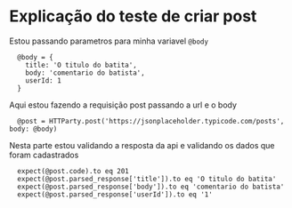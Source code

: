 # Explicação do teste de criar post


Estou passando parametros para minha variavel `@body`

```
  @body = {
    title: 'O titulo do batita',
    body: 'comentario do batista',
    userId: 1
  }
```

Aqui estou fazendo a requisição post passando a url e o body
```
  @post = HTTParty.post('https://jsonplaceholder.typicode.com/posts', body: @body)
```

Nesta parte estou validando a resposta da api e validando os dados que foram cadastrados
```
  expect(@post.code).to eq 201
  expect(@post.parsed_response['title']).to eq 'O titulo do batita'
  expect(@post.parsed_response['body']).to eq 'comentario do batista'
  expect(@post.parsed_response['userId']).to eq '1'
```
